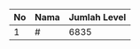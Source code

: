 | No | Nama            | Jumlah Level |
|----|-----------------|--------------|
| 1  | #    |    6835        |
